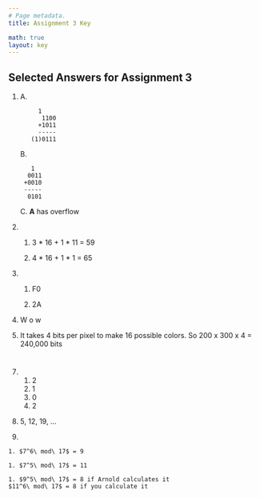 ```yaml
---
# Page metadata.
title: Assignment 3 Key

math: true
layout: key
---
```


## Selected Answers for Assignment 3

1.  
    A.

            1   
             1100
            +1011
            -----
          (1)0111
    B.

          1
         0011
        +0010
        -----
         0101

    C. **A** has overflow

1. 
    1. 3 * 16 + 1 * 11 = 59

    1. 4 * 16 + 1 * 1 = 65

1.  
    1. F0

    1. 2A

1. W o w

1. It takes 4 bits per pixel to make 16 possible colors.
    So 200 x 300 x 4 = 240,000 bits

#

7.  
    1. 2
    2. 1
    3. 0
    4. 2

1. 5, 12, 19, ...

1.  

    1. $7^6\ mod\ 17$ = 9

    1. $7^5\ mod\ 17$ = 11

    1. $9^5\ mod\ 17$ = 8 if Arnold calculates it  
    $11^6\ mod\ 17$ = 8 if you calculate it